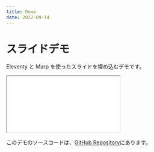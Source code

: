 ```yaml
---
title: Demo
date: 2022-09-14
---
```

# スライドデモ 

Eleventy と Marp を使ったスライドを埋め込むデモです。

<iframe src="/presentation/2022/09/14/introduction-of-functional-programming/" class="slide"></iframe>

このデモのソースコードは、[GitHub Repository](https://github.com/takesection/presentation)にあります。
